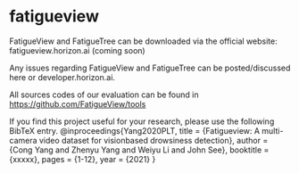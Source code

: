 # fatigueview

FatigueView and FatigueTree can be downloaded via the official website: fatigueview.horizon.ai (coming soon)

Any issues regarding FatigueView and FatigueTree can be posted/discussed here or developer.horizon.ai.

All sources codes of our evaluation can be found in https://github.com/FatigueView/tools

If you find this project useful for your research, please use the following BibTeX entry.
    @inproceedings{Yang2020PLT,
      title      = {Fatigueview: A multi-camera video dataset for visionbased drowsiness detection},
      author     = {Cong Yang and Zhenyu Yang and Weiyu Li and John See},
      booktitle  = {xxxxx},
      pages      = {1-12},
      year       = {2021}
    }
    
    
